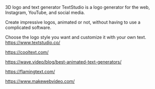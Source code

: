 

3D logo and text generator
TextStudio is a logo generator for the web, Instagram, YouTube, and social media.

Create impressive logos, animated or not, without having to use a complicated software.

Choose the logo style you want and customize it with your own text.
https://www.textstudio.co/

https://cooltext.com/


https://wave.video/blog/best-animated-text-generators/


https://flamingtext.com/



https://www.makewebvideo.com/